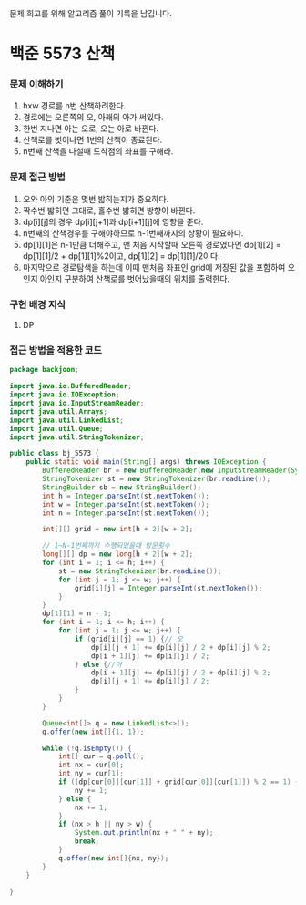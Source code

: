 문제 회고를 위해 알고리즘 풀이 기록을 남깁니다.

# 백준 5573 산책


### 문제 이해하기
1. hxw 경로를 n번 산책하려한다.
2. 경로에는 오른쪽의 오, 아래의 아가 써있다.
3. 한번 지나면 아는 오로, 오는 아로 바뀐다.
4. 산책로를 벗어나면 1번의 산책이 종료된다.
5. n번째 산책을 나설때 도착점의 좌표를 구해라.

### 문제 접근 방법
1. 오와 아의 기준은 몇번 밟히는지가 중요하다.
2. 짝수번 밟히면 그대로, 홀수번 밟히면 방향이 바뀐다.
3. dp[i][j]의 경우 dp[i][j+1]과 dp[i+1][j]에 영향을 준다.
4. n번째의 산책경우를 구해야하므로 n-1번째까지의 상황이 필요하다.
5. dp[1][1]은 n-1만큼 더해주고, 맨 처음 시작할때 오른쪽 경로였다면 dp[1][2] = dp[1][1]/2 + dp[1][1]%2이고, dp[1][2] = dp[1][1]/2이다.
6. 마지막으로 경로탐색을 하는데 이때 맨처음 좌표인 grid에 저장된 값을 포함하여 오인지 아인지 구분하여 산책로를 벗어났을때의 위치를 출력한다.

### 구현 배경 지식
1. DP

### 접근 방법을 적용한 코드
```java
package backjoon;

import java.io.BufferedReader;
import java.io.IOException;
import java.io.InputStreamReader;
import java.util.Arrays;
import java.util.LinkedList;
import java.util.Queue;
import java.util.StringTokenizer;

public class bj_5573 {
    public static void main(String[] args) throws IOException {
        BufferedReader br = new BufferedReader(new InputStreamReader(System.in));
        StringTokenizer st = new StringTokenizer(br.readLine());
        StringBuilder sb = new StringBuilder();
        int h = Integer.parseInt(st.nextToken());
        int w = Integer.parseInt(st.nextToken());
        int n = Integer.parseInt(st.nextToken());

        int[][] grid = new int[h + 2][w + 2];

        // 1~N-1번째까지 수행되었을때 방문횟수
        long[][] dp = new long[h + 2][w + 2];
        for (int i = 1; i <= h; i++) {
            st = new StringTokenizer(br.readLine());
            for (int j = 1; j <= w; j++) {
                grid[i][j] = Integer.parseInt(st.nextToken());
            }
        }
        dp[1][1] = n - 1;
        for (int i = 1; i <= h; i++) {
            for (int j = 1; j <= w; j++) {
                if (grid[i][j] == 1) {// 오
                    dp[i][j + 1] += dp[i][j] / 2 + dp[i][j] % 2;
                    dp[i + 1][j] += dp[i][j] / 2;
                } else {//아
                    dp[i + 1][j] += dp[i][j] / 2 + dp[i][j] % 2;
                    dp[i][j + 1] += dp[i][j] / 2;
                }
            }
        }

        Queue<int[]> q = new LinkedList<>();
        q.offer(new int[]{1, 1});

        while (!q.isEmpty()) {
            int[] cur = q.poll();
            int nx = cur[0];
            int ny = cur[1];
            if ((dp[cur[0]][cur[1]] + grid[cur[0]][cur[1]]) % 2 == 1) {
                ny += 1;
            } else {
                nx += 1;
            }
            if (nx > h || ny > w) {
                System.out.println(nx + " " + ny);
                break;
            }
            q.offer(new int[]{nx, ny});
        }
    }

}
```